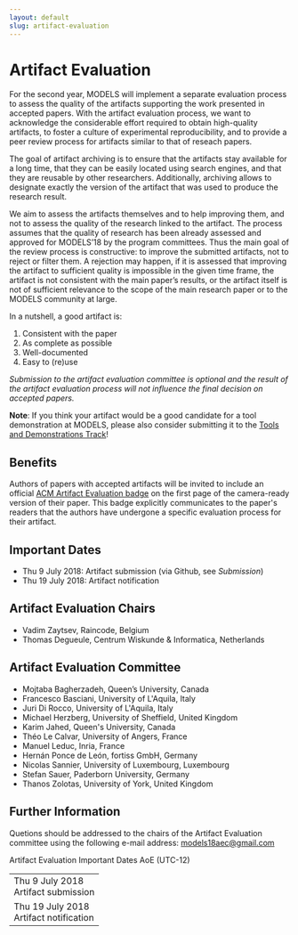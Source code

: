 ```yaml
---
layout: default
slug: artifact-evaluation
---
```

<div class="row">
 <div class="col-md-8" markdown="1">

# Artifact Evaluation
For the second year, MODELS will implement a separate evaluation process to assess the quality of the artifacts supporting the work presented in accepted papers.
With the artifact evaluation process, we want to acknowledge the considerable effort required to obtain high-quality artifacts, to foster a culture of experimental reproducibility, and to provide a peer review process for artifacts similar to that of reseach papers.

The goal of artifact archiving is to ensure that the artifacts stay available for a long time, that they can be easily located using search engines, and that they are reusable by other researchers. Additionally, archiving allows to designate exactly the version of the artifact that was used to produce the research result.

We aim to assess the artifacts themselves and to help improving them, and not to assess the quality of the research linked to the artifact. The process assumes that the quality of research has been already assessed and approved for MODELS’18 by the program committees. Thus the main goal of the review process is constructive: to improve the submitted artifacts, not to reject or filter them. A rejection may happen, if it is assessed that improving the artifact to sufficient quality is impossible in the given time frame, the artifact is not consistent with the main paper’s results, or the artifact itself is not of sufficient relevance to the scope of the main research paper or to the MODELS community at large.

In a nutshell, a good artifact is:
1. Consistent with the paper
2. As complete as possible
3. Well-documented
4. Easy to (re)use

<em>Submission to the artifact evaluation committee is optional and the result of the artifact evaluation process will not influence the final decision on accepted papers.</em>

<strong>Note</strong>: If you think your artifact would be a good candidate for a tool demonstration at MODELS, please also consider submitting it to the [Tools and Demonstrations Track](https://modelsconf2018.github.io/calls/tools-and-demos)!

## Benefits
Authors of papers with accepted artifacts will be invited to include an official [ACM Artifact Evaluation badge](https://www.acm.org/publications/policies/artifact-review-badging) on the first page of the camera-ready version of their paper.
This badge explicitly communicates to the paper's readers that the authors have undergone a specific evaluation process for their artifact.

## Important Dates
* Thu 9 July 2018: Artifact submission (via Github, see <em>Submission</em>)
* Thu 19 July 2018: Artifact notification

## Artifact Evaluation Chairs
* Vadim Zaytsev, Raincode, Belgium
* Thomas Degueule, Centrum Wiskunde & Informatica, Netherlands

## Artifact Evaluation Committee
* Mojtaba Bagherzadeh, Queen’s University, Canada
* Francesco Basciani, University of L'Aquila, Italy
* Juri Di Rocco, University of L'Aquila, Italy
* Michael Herzberg, University of Sheffield, United Kingdom
* Karim Jahed, Queen's University, Canada
* Théo Le Calvar, University of Angers, France
* Manuel Leduc, Inria, France
* Hernán Ponce de León, fortiss GmbH, Germany
* Nicolas Sannier, University of Luxembourg, Luxembourg
* Stefan Sauer, Paderborn University, Germany
* Thanos Zolotas, University of York, United Kingdom

## Further Information
Quetions should be addressed to the chairs of the Artifact Evaluation committee using the following e-mail address: models18aec@gmail.com

</div>
<div id="dates" class="col-md-4">
    <div class="panel panel-primary" style="position: fixed;">
      <div class="panel-heading">
        <div class="panel-title">
           Artifact Evaluation Important Dates  <span class="pull-right"> 
                                <span class="glyphicon glyphicon-globe"></span>
                                <span class="glyphicon glyphicon-time"></span>
                                AoE (UTC-12)
                              </span> <br /></div>
      </div>
      <table class="table table-hover important-dates-in-sidebar">
      <tbody>
     <tr>
      <td>Thu 9 July 2018<br />Artifact submission</td>
      </tr>
      <tr>
       <td>Thu 19 July 2018<br />Artifact notification</td>
      </tr>
   </tbody>
   </table>  
  </div>
 </div>
</div>


